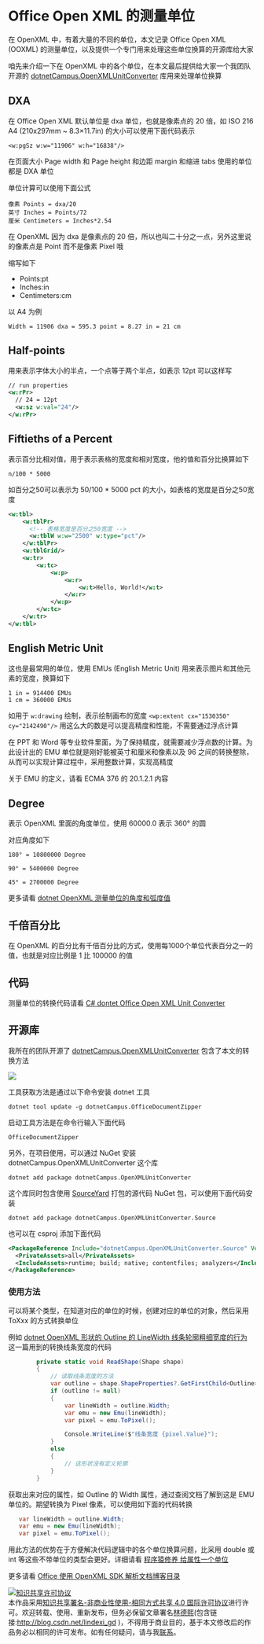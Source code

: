 
# Office Open XML 的测量单位

在 OpenXML 中，有着大量的不同的单位，本文记录 Office Open XML (OOXML) 的测量单位，以及提供一个专门用来处理这些单位换算的开源库给大家

<!--more-->


<!-- CreateTime:2020/2/19 16:19:12 -->

咱先来介绍一下在 OpenXML 中的各个单位，在本文最后提供给大家一个我团队开源的 [dotnetCampus.OpenXMLUnitConverter](https://github.com/dotnet-campus/dotnetCampus.OfficeDocumentZiper) 库用来处理单位换算

## DXA

在 Office Open XML 默认单位是 dxa 单位，也就是像素点的 20 倍，如 ISO 216 A4 (210x297mm ~ 8.3×11.7in) 的大小可以使用下面代码表示

```
<w:pgSz w:w="11906" w:h="16838"/>
```

在页面大小 Page width 和 Page height 和边距 margin 和缩进 tabs 使用的单位都是 DXA 单位

单位计算可以使用下面公式

```
像素 Points = dxa/20 
英寸 Inches = Points/72
厘米 Centimeters = Inches*2.54
```

在 OpenXML 因为 dxa 是像素点的 20 倍，所以也叫二十分之一点，另外这里说的像素点是 Point 而不是像素 Pixel 哦

缩写如下

- Points:pt
- Inches:in
- Centimeters:cm

以 A4 为例

```
Width = 11906 dxa = 595.3 point = 8.27 in = 21 cm
```

## Half-points

用来表示字体大小的半点，一个点等于两个半点，如表示 12pt 可以这样写

```xml
// run properties
<w:rPr>
  // 24 = 12pt
  <w:sz w:val="24"/>
</w:rPr>
```

## Fiftieths of a Percent

表示百分比相对值，用于表示表格的宽度和相对宽度，他的值和百分比换算如下

```
n/100 * 5000
```

如百分之50可以表示为 50/100 * 5000 pct 的大小，如表格的宽度是百分之50宽度

```xml
<w:tbl>
    <w:tblPr>
      <!-- 表格宽度是百分之50宽度 -->
      <w:tblW w:w="2500" w:type="pct"/>
    </w:tblPr>
    <w:tblGrid/>
    <w:tr>
        <w:tc>
            <w:p>
                <w:r>
                    <w:t>Hello, World!</w:t>
                </w:r>
            </w:p>
        </w:tc>
    </w:tr>
</w:tbl>
```

## English Metric Unit

这也是最常用的单位，使用 EMUs (English Metric Unit) 用来表示图片和其他元素的宽度，换算如下

```
1 in = 914400 EMUs
1 cm = 360000 EMUs
```

如用于 `w:drawing` 绘制，表示绘制画布的宽度 `<wp:extent cx="1530350" cy="2142490"/>` 用这么大的数是可以提高精度和性能，不需要通过浮点计算

在 PPT 和 Word 等专业软件里面，为了保持精度，就需要减少浮点数的计算。为此设计出的 EMU 单位就是刚好能被英寸和厘米和像素以及 96 之间的转换整除，从而可以实现计算过程中，采用整数计算，实现高精度

关于 EMU 的定义，请看 ECMA 376 的 20.1.2.1 内容


## Degree

表示 OpenXML 里面的角度单位，使用 60000.0 表示 360° 的圆

对应角度如下

```
180° = 10800000 Degree

90° = 5400000 Degree

45° = 2700000 Degree
```

更多请看 [dotnet OpenXML 测量单位的角度和弧度值](https://blog.lindexi.com/post/dotnet-OpenXML-%E6%B5%8B%E9%87%8F%E5%8D%95%E4%BD%8D%E7%9A%84%E8%A7%92%E5%BA%A6%E5%92%8C%E5%BC%A7%E5%BA%A6%E5%80%BC.html )

## 千倍百分比

在 OpenXML 的百分比有千倍百分比的方式，使用每1000个单位代表百分之一的值，也就是对应比例是 1 比 100000 的值

## 代码

测量单位的转换代码请看 [C# dontet Office Open XML Unit Converter](https://blog.lindexi.com/post/C-dontet-Office-Open-XML-Unit-Converter.html )

## 开源库

我所在的团队开源了 [dotnetCampus.OpenXMLUnitConverter](https://github.com/dotnet-campus/dotnetCampus.OfficeDocumentZiper) 包含了本文的转换方法

<!-- ![](image/Office Open XML 的测量单位/Office Open XML 的测量单位0.png) -->

![](http://cdn.lindexi.site/lindexi%2F20207281217352399.jpg)

工具获取方法是通过以下命令安装 dotnet 工具

```
dotnet tool update -g dotnetCampus.OfficeDocumentZipper
```

启动工具方法是在命令行输入下面代码

```
OfficeDocumentZipper
```

另外，在项目使用，可以通过 NuGet 安装 dotnetCampus.OpenXMLUnitConverter 这个库

```
dotnet add package dotnetCampus.OpenXMLUnitConverter
```

这个库同时包含使用 [SourceYard](https://github.com/dotnet-campus/SourceYard) 打包的源代码 NuGet 包，可以使用下面代码安装

```
dotnet add package dotnetCampus.OpenXMLUnitConverter.Source
```

也可以在 csproj 添加下面代码

```xml
<PackageReference Include="dotnetCampus.OpenXMLUnitConverter.Source" Version="1.0.2-alpah01">
  <PrivateAssets>all</PrivateAssets>
  <IncludeAssets>runtime; build; native; contentfiles; analyzers</IncludeAssets>
</PackageReference>
```

### 使用方法

可以将某个类型，在知道对应的单位的时候，创建对应的单位的对象，然后采用 ToXxx 的方式转换单位

例如 [dotnet OpenXML 形状的 Outline 的 LineWidth 线条轮廓粗细宽度的行为](https://blog.lindexi.com/post/dotnet-OpenXML-%E5%BD%A2%E7%8A%B6%E7%9A%84-Outline-%E7%9A%84-LineWidth-%E7%BA%BF%E6%9D%A1%E8%BD%AE%E5%BB%93%E7%B2%97%E7%BB%86%E5%AE%BD%E5%BA%A6%E7%9A%84%E8%A1%8C%E4%B8%BA.html ) 这一篇用到的转换线条宽度的代码

```csharp
        private static void ReadShape(Shape shape)
        {
            // 读取线条宽度的方法
            var outline = shape.ShapeProperties?.GetFirstChild<Outline>();
            if (outline != null)
            {
                var lineWidth = outline.Width;
                var emu = new Emu(lineWidth);
                var pixel = emu.ToPixel();

                Console.WriteLine($"线条宽度 {pixel.Value}");
            }
            else
            {
                // 这形状没有定义轮廓
            }
        }
```

获取出来对应的属性，如 Outline 的 Width 属性，通过查阅文档了解到这是 EMU 单位的。期望转换为 Pixel 像素，可以使用如下面的代码转换

```csharp
   var lineWidth = outline.Width;
   var emu = new Emu(lineWidth);
   var pixel = emu.ToPixel();
```

用此方法的优势在于方便解决代码逻辑中的各个单位换算问题，比采用 double 或 int 等这些不带单位的类型会更好。详细请看 [程序猿修养 给属性一个单位](https://blog.lindexi.com/post/%E7%A8%8B%E5%BA%8F%E7%8C%BF%E4%BF%AE%E5%85%BB-%E7%BB%99%E5%B1%9E%E6%80%A7%E4%B8%80%E4%B8%AA%E5%8D%95%E4%BD%8D.html )

更多请看 [Office 使用 OpenXML SDK 解析文档博客目录](https://blog.lindexi.com/post/Office-%E4%BD%BF%E7%94%A8-OpenXML-SDK-%E8%A7%A3%E6%9E%90%E6%96%87%E6%A1%A3%E5%8D%9A%E5%AE%A2%E7%9B%AE%E5%BD%95.html )





<a rel="license" href="http://creativecommons.org/licenses/by-nc-sa/4.0/"><img alt="知识共享许可协议" style="border-width:0" src="https://licensebuttons.net/l/by-nc-sa/4.0/88x31.png" /></a><br />本作品采用<a rel="license" href="http://creativecommons.org/licenses/by-nc-sa/4.0/">知识共享署名-非商业性使用-相同方式共享 4.0 国际许可协议</a>进行许可。欢迎转载、使用、重新发布，但务必保留文章署名[林德熙](http://blog.csdn.net/lindexi_gd)(包含链接:http://blog.csdn.net/lindexi_gd )，不得用于商业目的，基于本文修改后的作品务必以相同的许可发布。如有任何疑问，请与我[联系](mailto:lindexi_gd@163.com)。